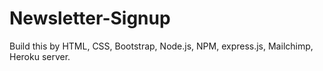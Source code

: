 # Newsletter-Signup
Build this by HTML, CSS, Bootstrap, Node.js, NPM, express.js, Mailchimp, Heroku server.
